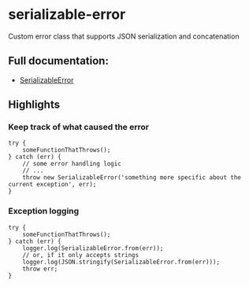 # serializable-error

Custom error class that supports JSON serialization and concatenation

## Full documentation:
* [SerializableError](https://github.com/cdellacqua/serializable-error/blob/master/docs/classes/serializableerror.md)

## Highlights

### Keep track of what caused the error
```
try {
	someFunctionThatThrows();
} catch (err) {
	// some error handling logic
	// ...
	throw new SerializableError('something more specific about the current exception', err);
}
```

### Exception logging
```
try {
	someFunctionThatThrows();
} catch (err) {
	logger.log(SerializableError.from(err));
	// or, if it only accepts strings
	logger.log(JSON.stringify(SerializableError.from(err)));
	throw err;
}
```

